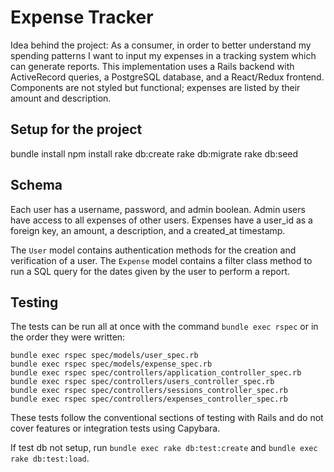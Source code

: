 # Expense Tracker

Idea behind the project: As a consumer, in order to better understand my spending patterns I want to input my expenses in a tracking system which can generate reports. This implementation uses a Rails backend with ActiveRecord queries, a PostgreSQL database, and a React/Redux frontend. Components are not styled but functional; expenses are listed by their amount and description.

## Setup for the project

bundle install
npm install
rake db:create
rake db:migrate
rake db:seed

## Schema

Each user has a username, password, and admin boolean. Admin users have access to all expenses of other users. Expenses have a user_id as a foreign key, an amount, a description, and a created_at timestamp.

The `User` model contains authentication methods for the creation and verification of a user. The `Expense` model contains a filter class method to run a SQL query for the dates given by the user to perform a report.

## Testing

The tests can be run all at once with the command `bundle exec rspec` or in the order they were written:
```
bundle exec rspec spec/models/user_spec.rb
bundle exec rspec spec/models/expense_spec.rb
bundle exec rspec spec/controllers/application_controller_spec.rb
bundle exec rspec spec/controllers/users_controller_spec.rb
bundle exec rspec spec/controllers/sessions_controller_spec.rb
bundle exec rspec spec/controllers/expenses_controller_spec.rb
```
These tests follow the conventional sections of testing with Rails and do not cover features or integration tests using Capybara.

If test db not setup, run `bundle exec rake db:test:create` and `bundle exec rake db:test:load`.
